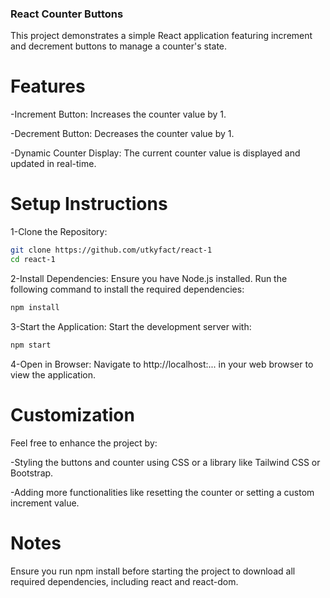 ### React Counter Buttons

This project demonstrates a simple React application featuring increment and decrement buttons to manage a counter's state.

# Features

-Increment Button: Increases the counter value by 1.

-Decrement Button: Decreases the counter value by 1.

-Dynamic Counter Display: The current counter value is displayed and updated in real-time.

# Setup Instructions

1-Clone the Repository:
```bash
git clone https://github.com/utkyfact/react-1
cd react-1
```

2-Install Dependencies:
Ensure you have Node.js installed. Run the following command to install the required dependencies:
```bash
npm install
```
3-Start the Application:
Start the development server with:
```bash
npm start
```
4-Open in Browser:
Navigate to http://localhost:... in your web browser to view the application.

# Customization

Feel free to enhance the project by:

-Styling the buttons and counter using CSS or a library like Tailwind CSS or Bootstrap.

-Adding more functionalities like resetting the counter or setting a custom increment value.

# Notes

Ensure you run npm install before starting the project to download all required dependencies, including react and react-dom.
